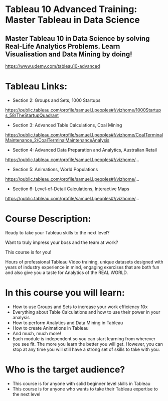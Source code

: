 # Tableau 10 Advanced Training: Master Tableau in Data Science

## Master Tableau 10 in Data Science by solving Real-Life Analytics Problems. Learn Visualisation and Data Mining by doing!

https://www.udemy.com/tableau10-advanced

# Tableau Links:

* Section 2: Groups and Sets, 1000 Startups

https://public.tableau.com/profile/samuel.l.peoples#!/vizhome/1000Startups_58/TheStartupQuadrant

* Section 3: Advanced Table Calculations, Coal Mining

https://public.tableau.com/profile/samuel.l.peoples#!/vizhome/CoalTerminalMaintenance_2/CoalTerminalMaintenanceAnalysis

* Section 4: Advanced Data Preparation and Analytics, Australian Retail

https://public.tableau.com/profile/samuel.l.peoples#!/vizhome/...

* Section 5: Animations, World Populations

https://public.tableau.com/profile/samuel.l.peoples#!/vizhome/...

* Section 6: Level-of-Detail Calculations, Interactive Maps

https://public.tableau.com/profile/samuel.l.peoples#!/vizhome/...

# Course Description:

Ready to take your Tableau skills to the next level? 

Want to truly impress your boss and the team at work?

This course is for you!

Hours of professional Tableau Video training, unique datasets designed with years of industry experience in mind, engaging exercises that are both fun and also give you a taste for Analytics of the REAL WORLD.

# In this course you will learn:

* How to use Groups and Sets to increase your work efficiency 10x
* Everything about Table Calculations and how to use their power in your analysis
* How to perform Analytics and Data Mining in Tableau
* How to create Animations in Tableau
* And much, much more!
* Each module is independent so you can start learning from wherever you see fit. The more you learn the better you will get. However, you can stop at any time you will still have a strong set of skills to take with you.

# Who is the target audience?

* This course is for anyone with solid beginner level skills in Tableau
* This course is for anyone who wants to take their Tableau expertise to the next level
